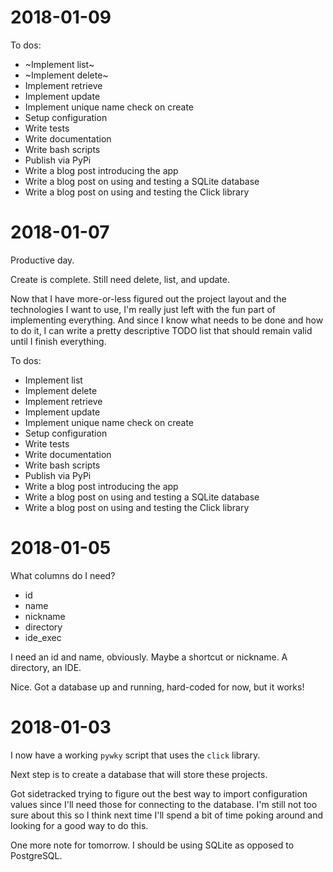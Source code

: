 # 2018-01-09

To dos:
* ~Implement list~
* ~Implement delete~
* Implement retrieve
* Implement update
* Implement unique name check on create
* Setup configuration
* Write tests
* Write documentation
* Write bash scripts
* Publish via PyPi
* Write a blog post introducing the app
* Write a blog post on using and testing a SQLite database
* Write a blog post on using and testing the Click library

# 2018-01-07

Productive day. 

Create is complete. Still need delete, list, and update.

Now that I have more-or-less figured out the project layout and the
technologies I want to use, I'm really just left with the fun part of
implementing everything. And since I know what needs to be done and how to
do it, I can write a pretty descriptive TODO list that should remain valid
until I finish everything.

To dos:
* Implement list
* Implement delete
* Implement retrieve
* Implement update
* Implement unique name check on create
* Setup configuration
* Write tests
* Write documentation
* Write bash scripts
* Publish via PyPi
* Write a blog post introducing the app
* Write a blog post on using and testing a SQLite database
* Write a blog post on using and testing the Click library

# 2018-01-05

What columns do I need?

* id
* name
* nickname
* directory
* ide_exec

I need an id and name, obviously. Maybe a shortcut or nickname. A directory,
an IDE.

Nice. Got a database up and running, hard-coded for now, but it works!

# 2018-01-03

I now have a working `pywky` script that uses the `click` library.

Next step is to create a database that will store these projects.

Got sidetracked trying to figure out the best way to import configuration
values since I'll need those for connecting to the database. I'm still not too
sure about this so I think next time I'll spend a bit of time poking around and
looking for a good way to do this.

One more note for tomorrow. I should be using SQLite as opposed to PostgreSQL.
